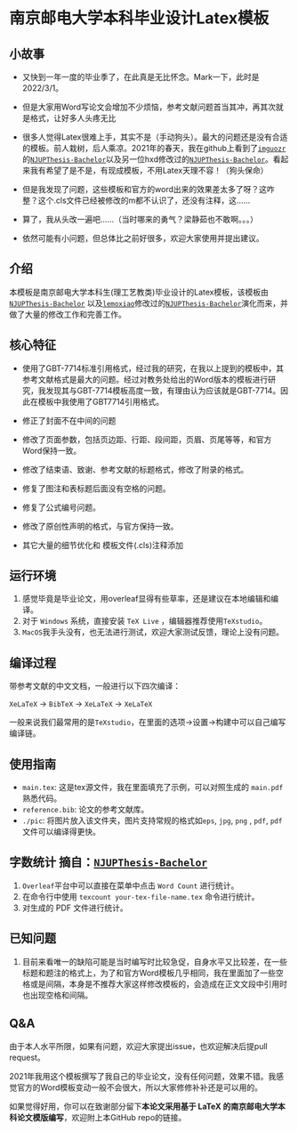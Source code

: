 # 南京邮电大学本科毕业设计Latex模板

## 小故事

- 又快到一年一度的毕业季了，在此真是无比怀念。Mark一下，此时是2022/3/1。

- 但是大家用Word写论文会增加不少烦恼，参考文献问题首当其冲，再其次就是格式，让好多人头疼无比

- 很多人觉得Latex很难上手，其实不是（手动狗头）。最大的问题还是没有合适的模板。前人栽树，后人乘凉。2021年的春天，我在github上看到了[`imguozr`](https://github.com/imguozr)的[`NJUPThesis-Bachelor`](https://github.com/imguozr/NJUPThesis-Bachelor)以及另一位hxd修改过的[`NJUPThesis-Bachelor`](https://github.com/lemoxiao/NJUPThesis-Scholar)。看起来我有希望了是不是，有现成模板，不用Latex天理不容！（狗头保命）

- 但是我发现了问题，这些模板和官方的word出来的效果差太多了呀？这咋整？这个.cls文件已经被修改的m都不认识了，还没有注释，这……

- 算了，我从头改一遍吧……（当时哪来的勇气？梁静茹也不敢啊。。。）

- 依然可能有小问题，但总体比之前好很多，欢迎大家使用并提出建议。

## 介绍
本模板是南京邮电大学本科生(理工艺教类)毕业设计的Latex模板，该模板由[`NJUPThesis-Bachelor`](https://github.com/imguozr/NJUPThesis-Bachelor) 以及[`lemoxiao`](https://github.com/lemoxiao)修改过的[`NJUPThesis-Bachelor`](https://github.com/lemoxiao/NJUPThesis-Scholar)演化而来，并做了大量的修改工作和完善工作。

## 核心特征

- 使用了GBT-7714标准引用格式，经过我的研究，在我以上提到的模板中，其参考文献格式是最大的问题。经过对教务处给出的Word版本的模板进行研究，我发现其与GBT-7714模板高度一致，有理由认为应该就是GBT-7714。因此在模板中我使用了GBT7714引用格式。

- 修正了封面不在中间的问题

- 修改了页面参数，包括页边距、行距、段间距，页眉、页尾等等，和官方Word保持一致。

- 修改了结束语、致谢、参考文献的标题格式，修改了附录的格式。

- 修复了图注和表标题后面没有空格的问题。

- 修复了公式编号问题。

- 修改了原创性声明的格式，与官方保持一致。

- 其它大量的细节优化和 模板文件(.cls)注释添加

## 运行环境

1. 感觉毕竟是毕业论文，用overleaf显得有些草率，还是建议在本地编辑和编译。
2. 对于 `Windows` 系统，直接安装 `TeX Live` ，编辑器推荐使用`TeXstudio`。
3. `MacOS`我手头没有，也无法进行测试，欢迎大家测试反馈，理论上没有问题。

## 编译过程

带参考文献的中文文档，一般进行以下四次编译：

`XeLaTeX` -> `BibTeX` -> `XeLaTeX` -> `XeLaTeX`

一般来说我们最常用的是`TeXstudio`，在里面的选项->设置->构建中可以自己编写编译链。
## 使用指南

- `main.tex`: 这是tex源文件，我在里面填充了示例，可以对照生成的 `main.pdf` 熟悉代码。
- `reference.bib`: 论文的参考文献库。
- `./pic`: 将图片放入该文件夹，图片支持常规的格式如`eps`, `jpg`, `png` , `pdf`, `pdf`文件可以编译得更快。

## 字数统计 摘自：[`NJUPThesis-Bachelor`](https://github.com/imguozr/NJUPThesis-Bachelor)

1. `Overleaf`平台中可以直接在菜单中点击 `Word Count` 进行统计。
2. 在命令行中使用 `texcount your-tex-file-name.tex` 命令进行统计。
3. 对生成的 PDF 文件进行统计。

## 已知问题

1. 目前来看唯一的缺陷可能是当时编写时比较急促，自身水平又比较差，在一些标题和题注的格式上，为了和官方Word模板几乎相同，我在里面加了一些空格或是间隔，本身是不推荐大家这样修改模板的，会造成在正文文段中引用时也出现空格和间隔。

## Q&A

由于本人水平所限，如果有问题，欢迎大家提出issue，也欢迎解决后提pull request。

2021年我用这个模板撰写了我自己的毕业论文，没有任何问题，效果不错。我感觉官方的Word模板变动一般不会很大，所以大家修修补补还是可以用的。

如果觉得好用，你可以在致谢部分留下**本论文采用基于 LaTeX 的南京邮电大学本科论文模版编写**，欢迎附上本GitHub repo的链接。
